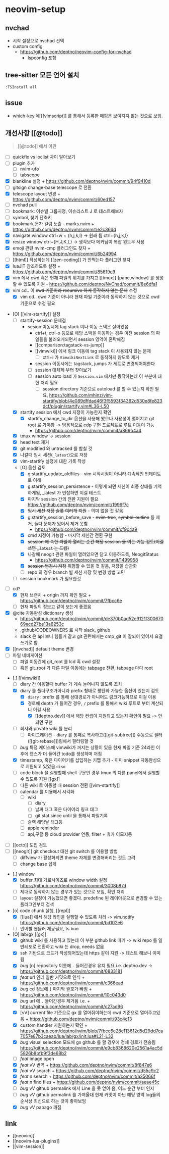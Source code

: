 # neovim-setup
 
## nvchad
- 시작 설정으로 nvchad 선택
- custom config
  + https://github.com/deptno/neovim-config-for-nvchad
    - lspconfig 포함

## tree-sitter 모든 언어 설치
```sh
:TSInstall all
```

## issue
- which-key 에 [[vimscript]] 를 통해서 등록한 매핑은 보여지지 않는 것으로 보임.

## 개선사항 [[@todo]]
> [[@todo]] 에서 이관

- [ ] quickfix vs loclist 차이 알아보기
- [ ] plugin 추가
  - [ ] nvim-ufo
  - [ ] tabscope
- [X] blankline 설정 + https://github.com/deptno/nvim/commit/94f9410d
- [ ] gitsign change-base telescope 로 전환
- [X] telescope layout 변경 + https://github.com/deptno/nvim/commit/60ed157
- [ ] nvchad pull
- [ ] bookmark: 이슈별 그룹지정, 이슈리스트 J 로 테스트해보자
- [ ] symbol, 찾기 단축키
- [X] bookmark 문자 컬럼 노출 - marks.nvim + https://github.com/deptno/nvim/commit/e2c36dd
- [X] navigate window ctrl+w + {h,j,k,l} -> 원래 됨 ctrl+{h,j,k,l}
- [X] resize window ctrl+{H,J,K,L} -> 생각보다 메커님이 복잡 윈도우 사용
- [X] emoji 관련 nvim-cmp 플러그인도 찾자 + https://github.com/deptno/nvim/commit/6b24994
- [ ] [[html]] 작성하는데 [[zen-coding]] 가 안먹는다 플러그인 찾자
- [X] luaJIT 참조하도록 설정 + https://github.com/deptno/nvim/commit/85619c9
- [X] vim 에서 cwd 혹은 현재 파일의 위치를 가지고 [[tmux]] {pane,window} 를 생성할 수 있도록 지원 - https://github.com/deptno/NvChad/commit/8e6dfa1
- [X] vim cd.. 이 ~~cwd 기준이라 recursive 하게 동작하지 않는 문제~~ 수정
  - [X] vim cd.. cwd 기준이 아니라 현재 파일 기준이라 동작하지 않는 것으로 cwd 기준으로 수정 필요
- [O] [[vim-startify]] 설정
  - [ ] startify-session 문제점
    - sesion 이동시에 tag stack 이나 이동 스택은 살아있음
      - ctrl+t, ctrl-o 등으로 해당 스택을 이동하는 경우 이전 session 의 파일들을 불러오게되면서 session 영역이 혼탁해짐
      - [[comparison:tagstack-vs-jump]]
      - [[vimwiki]] 에서 링크 이동에 tag stack 이 사용되지 않는 문제
        - [ ] ctrl+i 가 `VimwikiNextLink` 로 동작하지 않도록 제거
      - session 이동시에는 tagstack, jumps 가 세트로 변경되어야한다
      - [ ] session 대체제 부터 찾아보기
      - [ ] session auto load 가 `Session.vim` 에서만 동작하는데 이 부분에 대한 처리 필요
        - [ ] session directory 기준으로 autoload 를 할 수 있는지 확인 필요, https://github.com/mhinz/vim-startify/blob/4e089dffdad46f3f5593f34362d530e8fe823dcf/plugin/startify.vim#L36-L50
  - [X] startify session 에서 cwd 지정이 가능한지 확인
    - [X] startify_change_to_dir  옵션을 사용해 봤으나 사용성이 떨어지고 git root 로 가야함 -> 범용적으로 cdp 구현 프로젝트로 루트 이동이 가능
      + https://github.com/deptno/nvim/commit/a869b4a4
  - [X] tmux window -> session
  - [X] head text 제거
  - [X] git modified 와 untracked 를 합칠 것
  - [X] 나갈때 임시 세션(`_latest`)으로 저장
  - [X] vim-startify 설정에 대한 기록 작성
  - [O] 옵션 검토
    - [X] g:startify_update_oldfiles - vim 시작시점이 아니라 계속적인 업데이트로 이해
    - [X] g:startify_session_persistence - 이렇게 되면 세션이 최종 상태를 기억하게됨, _latest 가 번잡하면 이걸 테스트
    - [X] 마지막 session 간의 전환 지원이 필요 https://github.com/deptno/nvim/commit/1996f7c
    - [X] ~~임시 세션 저장 슬롯 여러개 지원~~ - 의미 없을 것 같음
    - [X] g:startify_session_before_save - ~~nvim-tree~~, ~~symbol-outline~~ 등 제거, 둘다 문제가 있어서 제거 못함
      - https://github.com/deptno/nvim/commit/cf9c4a9
    - [X] cmd 지정이 가능함 - 마지막 세션간 전환 구현
    - [X] ~~session 에 속한 파일이 열리는 순간 해당 session 을 여는 기능 검토(이걸 쓰면 `_latest` 는 드랍)~~
    - [X] 나갈때 neogit 관련 파일이 열려있으면 닫고 이동하도록, NeogitStatus
      + https://github.com/deptno/nvim/commit/1499958
    - [X] ~~session 변경시 저장~~ 위험할 수 있을 것 같음, 저장을 습관화
    - [ ] repo 의 경우 branch 별 세션 저장 및 변경 방법 고민
  - [ ] session bookmark 가 필요한것
- [ ] cd?
  - [X] 현재 브랜치 + origin 까지 확인 필요 + https://github.com/deptno/nvim/commit/7fbcc6e
  - [ ] 현재 파일의 정보고 같이 보는게 좋겠음
- [X] @cite 자동완성 dictionary 생성 
  + https://github.com/deptno/nvim/commit/de370b0ad52e9121f30067069ecd27be13a6253c
  - .github/CODEOWNERS 로 시작 slack, github 
  - slack 은 api 보니 힘들거 같고 git 관련해서는 cmp_git 이 잘되어 있어서 요걸 쓰기로 함
- [X] [[nvchad]] default theme 변경
- [ ] 파일 네비게이션
  - [ ] 파일 이동간에 git_root 를 lcd 혹 cwd 설정
  - [ ] 혹은 git_root 가 다른 파일 이동에는 tabpage 전환, tabpage 마다 root
- [.] [[vimwiki]]
  - [ ] diary 간 이동할때 buffer 가 계속 늘어나지 않도록 조치
  - [X] diary 를 폴더구조거아니라 prefix 형태로 평탄화 가능한 옵션이 있는지 검토
    - [X] `diary:` prefix 를 통해 상대경로가 아니어도 링크가능하므로 이걸 이용
    - [X] 경로에 depth 가 들어간 경우, `/` prefix 를 통해서 wiki 루트로 부터 계산되니 이걸 사용
      - [X] [[deptno.dev]] 에서 해당 컨셉이 지원되고 있는지 확인이 필요 -> 안되면 구현
  - [ ] 회사와 private wiki 를 분리
    - [ ] 마이그레이션 - diary 를 통째로 복사하고([[git-subtree]]) 수동으로 필터([[git-rebase]])링해서 필터링할 것
  - [ ] *bug* 특정 케이스에 vimwiki가 꺼지는 상황이 있음 현재 파일 기준 24라인 이후에 뎁스가 더 들어간 todo를 생성하며 꺼짐
  - [X] timestamp, 혹은 다이어키를 삽입하는 키맵 추가 - 이미 snippet 자동완성으로 지원되고 있었음 `diso`
  - [ ] code block 을 실행할때 shell 구문인 경우 tmux 의 다른 panel에서 실행할 수 있도록 지원 [[gx]]
  - [ ] 다른 wiki 로 이동할 때 session 전환 [[vim-startify]]
  - [ ] calendar 를 이용해서 시각화
    - [ ] wiki
      - [ ] diary
      - [ ] 날짜 태그 혹은 다이어리 링크 태그
      - [ ] git stat since until 을 통해서 파일기록
    - [ ] 슬랙 해당날 태그등
    - [ ] apple reminder
    - [ ] api,구글 등 cloud provider 연동, filter + 휴가 이모지등
- [ ] [[octo]] 도입 검토
- [ ] [[neogit]] git checkout 대신 git switch 를 이용할 방법
  - [ ] diffview 가 활성화되면 theme 자체를 변경해버리는 것도 고려
  - [ ] change base 쉽게
- [.] window
  - [X] buffer 최대 가로사이즈로 window width 설정 https://github.com/deptno/nvim/commit/3008b87d
  - [ ] 제대로 동작하지 않는 경우가 있는 것으로 보임, 확인 처리
  - [ ] layout 설정이 가능했으면 좋겠다. predefine 된 레이아웃으로 변경할 수 있는 플러그인부터 검색
- [o] code chunk 실행, [[repl]]
  - [X] [[lua]] 에서 해당 라인을 실행할 수 있도록 처리 -> vim.notify https://github.com/deptno/nvim/commit/bd102e6
  - [ ] 언어별 핸들러 제공필요, ts bun
- [O] lab/gx [[gx]]
  - [X] github wiki 를 사용하고 있는데 이 부분 github link 따기 -> wiki repo 를 일반레포로 전환하고 wiki 는 drop, needs 없음
  - [X] ssh 기반으로 코드가 작성되어있는데 https 같이 지원 -> 테스트 해보니 이미 됨
  - [X] *bug* [n] repository 이름에 `.` 들어간경우 유지 필요 i.e. deptno.dev -> https://github.com/deptno/nvim/commit/6833181
  - [X] *feat* url 인데 일반 커밋으로 인식 + https://github.com/deptno/nvim/commit/c366ead
  - [X] *bug* cd 정보에 `]` 마지막 괄호가 빠짐 + https://github.com/deptno/nvim/commit/10c043d0
  - [X] *bug* url 에 `.` 들어간경우 제거됨 i.e. + https://github.com/deptno/nvim/commit/c27ad96
  - [X] [vV] current file 기준으로 gx 를 열어줘야하는데 cwd 기준으로 열어주고있음 + https://github.com/deptno/nvim/commit/93c4c13
  - [X] custom handler 지원하는지 확인 + https://github.com/deptno/nvim/blob/7fbcc6e28c113612d5d29dd7ca7057e87b3caeab/lua/lab/gx/init.lua#L21-L32
  - [X] *bug* visual selection 모드에 gx github 를 할 경우에 정체 경로가 전송됨 https://github.com/deptno/nvim/commit/e9cb8368620e2561a4ac5d5826b8bfb9f3de68b2
  - [ ] *feat* image open
  - [X] *feat* vV 번역 + https://github.com/deptno/nvim/commit/8f847e6
  - [X] *feat* vV search + https://github.com/deptno/nvim/commit/d55c9c2
  - [X] *feat* n search + https://github.com/deptno/nvim/commit/a25066f
  - [X] *feat* n find files + https://github.com/deptno/nvim/commit/aeae45c
  - [ ] *bug* vV github permalink 에서 Line 을 못 얻어 옴, 어느 순간 부터 인지
  - [ ] *bug* vV github permalink 를 가져올대 현재 커밋이 아닌 해당 영역 log들의 순서상 최신으로 하는 것이 좋아보임
  - [X] *bug* vV papago 깨짐

## link
- [[neovim]]
- [[neovim-lua-plugins]]
- [[vim-session]]
